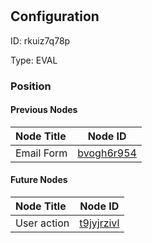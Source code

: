 # <nil>
## Configuration
ID:  rkuiz7q78p

Type: EVAL 








### Position

#### Previous Nodes
| Node Title | Node ID |
| :------------- | ------------ |
| Email Form | [bvogh6r954](./bvogh6r954.md) | 
 
 #### Future Nodes
| Node Title | Node ID |
| :------------- | ------------ |
| User action  |[t9jyjrzivl](./t9jyjrzivl.md) | 